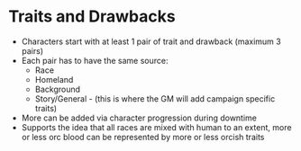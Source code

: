 # Traits and Drawbacks

* Characters start with at least 1 pair of trait and drawback (maximum 3 pairs)
* Each pair has to have the same source:
    * Race
    * Homeland
    * Background
    * Story/General - (this is where the GM will add campaign specific traits)
* More can be added via character progression during downtime
* Supports the idea that all races are mixed with human to an extent, more or less orc blood can be represented by more or less orcish traits